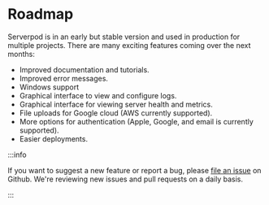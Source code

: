 # Roadmap

Serverpod is in an early but stable version and used in production for multiple projects. There are many exciting features coming over the next months:

- Improved documentation and tutorials.
- Improved error messages.
- Windows support
- Graphical interface to view and configure logs.
- Graphical interface for viewing server health and metrics.
- File uploads for Google cloud (AWS currently supported).
- More options for authentication (Apple, Google, and email is currently supported).
- Easier deployments.

:::info

If you want to suggest a new feature or report a bug, please [file an issue](https://github.com/serverpod/serverpod/issues) on Github. We're reviewing new issues and pull requests on a daily basis.

:::
